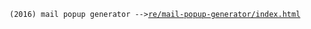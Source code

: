 `(2016) mail popup generator -->`<a href="https://niconicosette.github.io/re/mail-popup-generator/index.html">`re/mail-popup-generator/index.html`</a>

